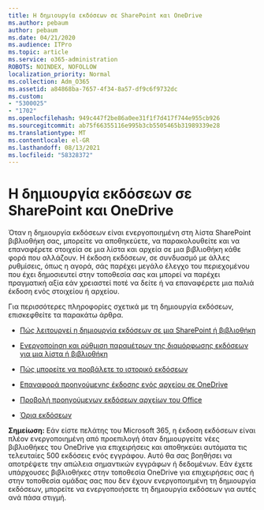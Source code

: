 ```yaml
---
title: Η δημιουργία εκδόσεων σε SharePoint και OneDrive
ms.author: pebaum
author: pebaum
ms.date: 04/21/2020
ms.audience: ITPro
ms.topic: article
ms.service: o365-administration
ROBOTS: NOINDEX, NOFOLLOW
localization_priority: Normal
ms.collection: Adm_O365
ms.assetid: a84868ba-7657-4f34-8a57-df9c6f9732dc
ms.custom:
- "5300025"
- "1702"
ms.openlocfilehash: 949c447f2be86a0ee31f1f7d417f744e955cb926
ms.sourcegitcommit: ab75f66355116e995b3cb5505465b31989339e28
ms.translationtype: MT
ms.contentlocale: el-GR
ms.lasthandoff: 08/13/2021
ms.locfileid: "58328372"
---
```

# <a name="versioning-in-sharepoint-and-onedrive"></a>Η δημιουργία εκδόσεων σε SharePoint και OneDrive 


Όταν η δημιουργία εκδόσεων είναι ενεργοποιημένη στη λίστα SharePoint βιβλιοθήκη σας, μπορείτε να αποθηκεύετε, να παρακολουθείτε και να επαναφέρετε στοιχεία σε μια λίστα και αρχεία σε μια βιβλιοθήκη κάθε φορά που αλλάζουν. Η έκδοση εκδόσεων, σε συνδυασμό με άλλες ρυθμίσεις, όπως η αγορά, σάς παρέχει μεγάλο έλεγχο του περιεχομένου που έχει δημοσιευτεί στην τοποθεσία σας και μπορεί να παρέχει πραγματική αξία εάν χρειαστεί ποτέ να δείτε ή να επαναφέρετε μια παλιά έκδοση ενός στοιχείου ή αρχείου.

Για περισσότερες πληροφορίες σχετικά με τη δημιουργία εκδόσεων, επισκεφθείτε τα παρακάτω άρθρα.

- [Πώς λειτουργεί η δημιουργία εκδόσεων σε μια SharePoint ή βιβλιοθήκη](https://support.office.com/article/how-does-versioning-work-in-a-sharepoint-list-or-library-0f6cd105-974f-44a4-aadb-43ac5bdfd247)

- [Ενεργοποίηση και ρύθμιση παραμέτρων της διαμόρφωσης εκδόσεων για μια λίστα ή βιβλιοθήκη](https://support.office.com/article/enable-and-configure-versioning-for-a-list-or-library-1555d642-23ee-446a-990a-bcab618c7a37?ocmsassetID=HA102772148&amp;CTT=3&amp;CorrelationId=52441bb1-a619-4375-89d5-19d28769890f)

- [Πώς μπορείτε να προβάλετε το ιστορικό εκδόσεων](https://support.office.com/article/View-the-version-history-of-an-item-or-file-in-a-list-or-library-53262060-5092-424D-A50B-C798B0EC32B1)

- [Επαναφορά προηγούμενης έκδοσης ενός αρχείου σε OneDrive](https://support.office.com/article/restore-a-previous-version-of-a-file-in-onedrive-159cad6d-d76e-4981-88ef-de6e96c93893)

- [Προβολή προηγούμενων εκδόσεων αρχείων του Office](https://support.office.com/article/view-previous-versions-of-office-files-5c1e076f-a9c9-41b8-8ace-f77b9642e2c2)

- [Όρια εκδόσεων](https://docs.microsoft.com/office365/servicedescriptions/sharepoint-online-service-description/sharepoint-online-limits)

**Σημείωση:** Εάν είστε πελάτης του Microsoft 365, η έκδοση εκδόσεων είναι πλέον ενεργοποιημένη από προεπιλογή όταν δημιουργείτε νέες βιβλιοθήκες του OneDrive για επιχειρήσεις και αποθηκεύει αυτόματα τις τελευταίες 500 εκδόσεις ενός εγγράφου. Αυτό θα σας βοηθήσει να αποτρέψετε την απώλεια σημαντικών εγγράφων ή δεδομένων. Εάν έχετε υπάρχουσες βιβλιοθήκες στην τοποθεσία OneDrive για επιχειρήσεις σας ή στην τοποθεσία ομάδας σας που δεν έχουν ενεργοποιημένη τη δημιουργία εκδόσεων, μπορείτε να ενεργοποιήσετε τη δημιουργία εκδόσεων για αυτές ανά πάσα στιγμή.


